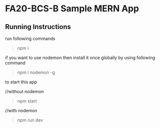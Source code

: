 # FA20-BCS-B Sample MERN App

## Running Instructions

run following commands 

>npm i

if you want to use nodemon then install it once globally by using following command 

>npm i nodemon -g

to start this app 

//without nodemon

>npm start 

//with nodemon 

>npm run dev

